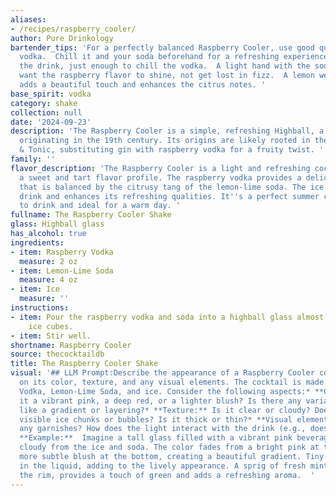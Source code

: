 ```yaml
---
aliases:
- /recipes/raspberry_cooler/
author: Pure Drinkology
bartender_tips: 'For a perfectly balanced Raspberry Cooler, use good quality raspberry
  vodka.  Chill it and your soda beforehand for a refreshing experience.  Don''t over-ice
  the drink, just enough to chill the vodka.  A light hand with the soda is key; you
  want the raspberry flavor to shine, not get lost in fizz.  A lemon wedge garnish
  adds a beautiful touch and enhances the citrus notes. '
base_spirit: vodka
category: shake
collection: null
date: '2024-09-23'
description: 'The Raspberry Cooler is a simple, refreshing Highball, a cocktail family
  originating in the 19th century. Its origins are likely rooted in the classic Gin
  & Tonic, substituting gin with raspberry vodka for a fruity twist. '
family: ''
flavor_description: 'The Raspberry Cooler is a light and refreshing cocktail with
  a sweet and tart flavor profile. The raspberry vodka provides a delicate berry sweetness
  that is balanced by the citrusy tang of the lemon-lime soda. The ice chills the
  drink and enhances its refreshing qualities. It''s a perfect summer cocktail, easy
  to drink and ideal for a warm day. '
fullname: The Raspberry Cooler Shake
glass: Highball glass
has_alcohol: true
ingredients:
- item: Raspberry Vodka
  measure: 2 oz
- item: Lemon-Lime Soda
  measure: 4 oz
- item: Ice
  measure: ''
instructions:
- item: Pour the raspberry vodka and soda into a highball glass almost filled with
    ice cubes.
- item: Stir well.
shortname: Raspberry Cooler
source: thecocktaildb
title: The Raspberry Cooler Shake
visual: '## LLM Prompt:Describe the appearance of a Raspberry Cooler cocktail, focusing
  on its color, texture, and any visual elements. The cocktail is made with Raspberry
  Vodka, Lemon-Lime Soda, and ice. Consider the following aspects:* **Color:** Is
  it a vibrant pink, a deep red, or a lighter blush? Is there any variation in color,
  like a gradient or layering?* **Texture:** Is it clear or cloudy? Does it have any
  visible ice chunks or bubbles? Is it thick or thin?* **Visual elements:** Are there
  any garnishes? How does the light interact with the drink (e.g., does it shimmer)?
  **Example:**  Imagine a tall glass filled with a vibrant pink beverage, slightly
  cloudy from the ice and soda. The color fades from a bright pink at the top to a
  more subtle blush at the bottom, creating a beautiful gradient. Tiny bubbles dance
  in the liquid, adding to the lively appearance. A sprig of fresh mint, resting on
  the rim, provides a touch of green and adds a refreshing aroma.  '
---
```



